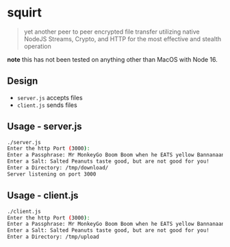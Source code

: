 # squirt

> yet another peer to peer encrypted file transfer utilizing native NodeJS Streams, Crypto, and HTTP for the most effective and stealth operation

**note** this has not been tested on anything other than MacOS with Node 16.

## Design

* `server.js` accepts files
* `client.js` sends files

## Usage - server.js

```bash
./server.js
Enter the http Port (3000):
Enter a Passphrase: Mr MonkeyGo Boom Boom when he EATS yellow Bannanaananans
Enter a Salt: Salted Peanuts taste good, but are not good for you!
Enter a Directory: /tmp/download/
Server listening on port 3000
```
## Usage - client.js

```bash
./client.js
Enter the http Port (3000):
Enter a Passphrase: Mr MonkeyGo Boom Boom when he EATS yellow Bannanaananans
Enter a Salt: Salted Peanuts taste good, but are not good for you!
Enter a Directory: /tmp/upload
```
